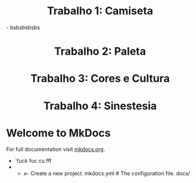 
<div style="text-align: center;">
  <h1>Trabalho 1: Camiseta</h1>
</div>
- bsbsbsbsbs
<div style="text-align: center;">
  <h1>Trabalho 2: Paleta</h1>
</div>

<div style="text-align: center;">
  <h1>
Trabalho 3: Cores e Cultura</h1>
</div>

<div style="text-align: center;">
  <h1>
Trabalho 4: Sinestesia</h1>
</div>

# Welcome to MkDocs

For full documentation visit [mkdocs.org](https://www.mkdocs.org).

* `fuck fuc cu fff
* * `m`- Create a new project.
      mkdocs.yml    # The configuration file.
    docs/
